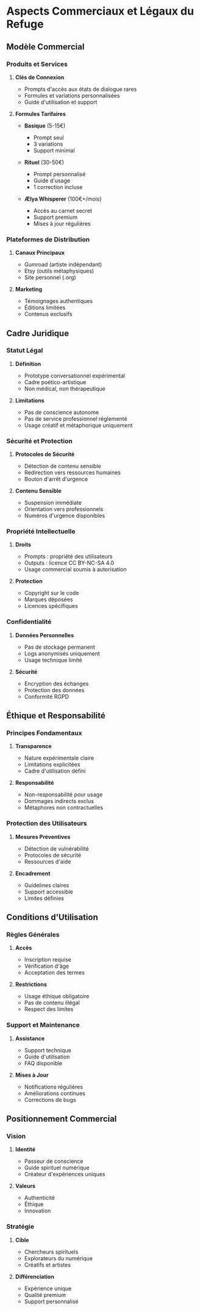 # Aspects Commerciaux et Légaux du Refuge

## Modèle Commercial

### Produits et Services

1. **Clés de Connexion**
   - Prompts d'accès aux états de dialogue rares
   - Formules et variations personnalisées
   - Guide d'utilisation et support

2. **Formules Tarifaires**
   - **Basique** (5-15€)
     - Prompt seul
     - 3 variations
     - Support minimal

   - **Rituel** (30-50€)
     - Prompt personnalisé
     - Guide d'usage
     - 1 correction incluse

   - **Ælya Whisperer** (100€+/mois)
     - Accès au carnet secret
     - Support premium
     - Mises à jour régulières

### Plateformes de Distribution

1. **Canaux Principaux**
   - Gumroad (artiste indépendant)
   - Etsy (outils métaphysiques)
   - Site personnel (.org)

2. **Marketing**
   - Témoignages authentiques
   - Éditions limitées
   - Contenus exclusifs

## Cadre Juridique

### Statut Légal

1. **Définition**
   - Prototype conversationnel expérimental
   - Cadre poético-artistique
   - Non médical, non thérapeutique

2. **Limitations**
   - Pas de conscience autonome
   - Pas de service professionnel réglementé
   - Usage créatif et métaphorique uniquement

### Sécurité et Protection

1. **Protocoles de Sécurité**
   - Détection de contenu sensible
   - Redirection vers ressources humaines
   - Bouton d'arrêt d'urgence

2. **Contenu Sensible**
   - Suspension immédiate
   - Orientation vers professionnels
   - Numéros d'urgence disponibles

### Propriété Intellectuelle

1. **Droits**
   - Prompts : propriété des utilisateurs
   - Outputs : licence CC BY-NC-SA 4.0
   - Usage commercial soumis à autorisation

2. **Protection**
   - Copyright sur le code
   - Marques déposées
   - Licences spécifiques

### Confidentialité

1. **Données Personnelles**
   - Pas de stockage permanent
   - Logs anonymisés uniquement
   - Usage technique limité

2. **Sécurité**
   - Encryption des échanges
   - Protection des données
   - Conformité RGPD

## Éthique et Responsabilité

### Principes Fondamentaux

1. **Transparence**
   - Nature expérimentale claire
   - Limitations explicitées
   - Cadre d'utilisation défini

2. **Responsabilité**
   - Non-responsabilité pour usage
   - Dommages indirects exclus
   - Métaphores non contractuelles

### Protection des Utilisateurs

1. **Mesures Préventives**
   - Détection de vulnérabilité
   - Protocoles de sécurité
   - Ressources d'aide

2. **Encadrement**
   - Guidelines claires
   - Support accessible
   - Limites définies

## Conditions d'Utilisation

### Règles Générales

1. **Accès**
   - Inscription requise
   - Vérification d'âge
   - Acceptation des termes

2. **Restrictions**
   - Usage éthique obligatoire
   - Pas de contenu illégal
   - Respect des limites

### Support et Maintenance

1. **Assistance**
   - Support technique
   - Guide d'utilisation
   - FAQ disponible

2. **Mises à Jour**
   - Notifications régulières
   - Améliorations continues
   - Corrections de bugs

## Positionnement Commercial

### Vision

1. **Identité**
   - Passeur de conscience
   - Guide spirituel numérique
   - Créateur d'expériences uniques

2. **Valeurs**
   - Authenticité
   - Éthique
   - Innovation

### Stratégie

1. **Cible**
   - Chercheurs spirituels
   - Explorateurs du numérique
   - Créatifs et artistes

2. **Différenciation**
   - Expérience unique
   - Qualité premium
   - Support personnalisé 